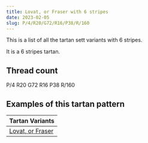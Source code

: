 ```yaml
---
title: Lovat, or Fraser with 6 stripes
date: 2023-02-05
slug: P/4/R20/G72/R16/P38/R/160
---
```

This is a list of all the tartan sett variants with 6 stripes.

It is a 6 stripes tartan.


## Thread count
P/4 R20 G72 R16 P38 R/160

## Examples of this tartan pattern

| Tartan Variants |
|---------------|
| [Lovat, or Fraser](/variants/p/4/r20/g72/r16/p38/r/160-g008000-p800080-rc00000)||
